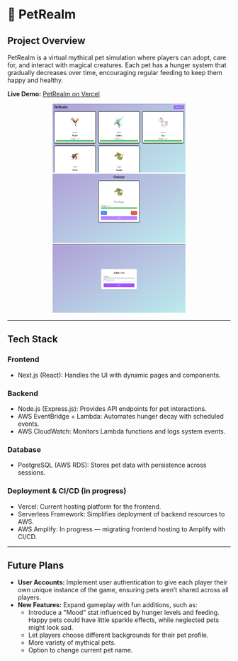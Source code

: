 # 🐉 PetRealm

## Project Overview

PetRealm is a virtual mythical pet simulation where players can adopt, care for, and interact with magical creatures. Each pet has a hunger system that gradually decreases over time, encouraging regular feeding to keep them happy and healthy.

**Live Demo:** [PetRealm on Vercel](https://petrealm.vercel.app/)

<p align="center">
  <img src="images/homepage.png" alt="home page" width="300"/>
  <img src="images/pet-profile.png" alt="pet profile" width="300"/>
  <img src="images/adopt-page.png" alt="adoption page" width="300"/>
</p>

---

## Tech Stack

### Frontend

- Next.js (React): Handles the UI with dynamic pages and components.

### Backend

- Node.js (Express.js): Provides API endpoints for pet interactions.
- AWS EventBridge + Lambda: Automates hunger decay with scheduled events.
- AWS CloudWatch: Monitors Lambda functions and logs system events.

### Database

- PostgreSQL (AWS RDS): Stores pet data with persistence across sessions.

### Deployment & CI/CD (in progress)

- Vercel: Current hosting platform for the frontend.
- Serverless Framework: Simplifies deployment of backend resources to AWS.
- AWS Amplify: In progress — migrating frontend hosting to Amplify with CI/CD.

---

## Future Plans

- **User Accounts:** Implement user authentication to give each player their own unique instance of the game, ensuring pets aren’t shared across all players.  
- **New Features:** Expand gameplay with fun additions, such as:
    - Introduce a "Mood" stat influenced by hunger levels and feeding. Happy pets could have little sparkle effects, while neglected pets might look sad.
    - Let players choose different backgrounds for their pet profile.
    - More variety of mythical pets.
    - Option to change current pet name.
